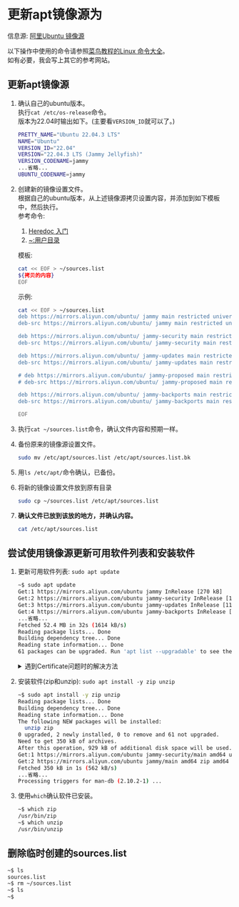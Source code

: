 # 更新apt镜像源为

信息源: [阿里Ubuntu 镜像源](https://developer.aliyun.com/mirror/ubuntu)

以下操作中使用的命令请参照[菜鸟教程的Linux 命令大全](https://www.runoob.com/linux/linux-command-manual.html)。  
如有必要，我会写上其它的参考网站。

## 更新apt镜像源

1. 确认自己的ubuntu版本。  
执行`cat /etc/os-release`命令。  
版本为22.04时输出如下。(主要看`VERSION_ID`就可以了。)  

    ```bash
    PRETTY_NAME="Ubuntu 22.04.3 LTS"
    NAME="Ubuntu"
    VERSION_ID="22.04"
    VERSION="22.04.3 LTS (Jammy Jellyfish)"
    VERSION_CODENAME=jammy
    ...省略...
    UBUNTU_CODENAME=jammy
    ```

1. 创建新的镜像设置文件。  
   根据自己的ubuntu版本，从上述镜像源拷贝设置内容，并添加到如下模板中，然后执行。  
    参考命令:  
    1. [Heredoc 入门](https://zhuanlan.zhihu.com/p/93993398)  
    1. [~:用户目录](https://wangdoc.com/bash/expansion#%E6%B3%A2%E6%B5%AA%E7%BA%BF%E6%89%A9%E5%B1%95)  

    模板:

    ```bash
    cat << EOF > ~/sources.list
    ${拷贝的内容}
    EOF
    ```

    示例:

    ```bash
    cat << EOF > ~/sources.list
    deb https://mirrors.aliyun.com/ubuntu/ jammy main restricted universe multiverse
    deb-src https://mirrors.aliyun.com/ubuntu/ jammy main restricted universe multiverse

    deb https://mirrors.aliyun.com/ubuntu/ jammy-security main restricted universe multiverse
    deb-src https://mirrors.aliyun.com/ubuntu/ jammy-security main restricted universe multiverse

    deb https://mirrors.aliyun.com/ubuntu/ jammy-updates main restricted universe multiverse
    deb-src https://mirrors.aliyun.com/ubuntu/ jammy-updates main restricted universe multiverse

    # deb https://mirrors.aliyun.com/ubuntu/ jammy-proposed main restricted universe multiverse
    # deb-src https://mirrors.aliyun.com/ubuntu/ jammy-proposed main restricted universe multiverse

    deb https://mirrors.aliyun.com/ubuntu/ jammy-backports main restricted universe multiverse
    deb-src https://mirrors.aliyun.com/ubuntu/ jammy-backports main restricted universe multiverse

    EOF
    ```

1. 执行`cat ~/sources.list`命令，确认文件内容和预期一样。

1. 备份原来的镜像源设置文件。

    ```bash
    sudo mv /etc/apt/sources.list /etc/apt/sources.list.bk
    ```

1. 用`ls /etc/apt/`命令确认，已备份。

1. 将新的镜像设置文件放到原有目录

    ```bash
    sudo cp ~/sources.list /etc/apt/sources.list
    ```

1. **确认文件已放到该放的地方，并确认内容。**

    ```bash
    cat /etc/apt/sources.list
    ```

## 尝试使用镜像源更新可用软件列表和安装软件

1. 更新可用软件列表: `sudo apt update`

    ```bash
    ~$ sudo apt update
    Get:1 https://mirrors.aliyun.com/ubuntu jammy InRelease [270 kB]
    Get:2 https://mirrors.aliyun.com/ubuntu jammy-security InRelease [110 kB]
    Get:3 https://mirrors.aliyun.com/ubuntu jammy-updates InRelease [119 kB]
    Get:4 https://mirrors.aliyun.com/ubuntu jammy-backports InRelease [109 kB]
    ...省略...
    Fetched 52.4 MB in 32s (1614 kB/s)
    Reading package lists... Done
    Building dependency tree... Done
    Reading state information... Done
    61 packages can be upgraded. Run 'apt list --upgradable' to see them.
    ```

    <details>
      <summary>遇到Certificate问题时的解决方法</summary>
      相关错误日志:
      <pre><blockcode>Certificate verification failed: The certificate is NOT trusted. The certificate issuer is unknown.  Could not handshake: Error in the certificate verification. [IP: 111.62.160.100 443]
      Err:6 https://mirrors.aliyun.com/ubuntu jammy-security Release</blockcode></pre>

      1. sources.list的https临时改为http。  
      ```sudo sed -i "s/https/http/g" /etc/apt/sources.list```
      1. 更新可用软件列表。  
      ```sudo apt update```
      1. 因为ca-certificates的版本旧的或也会出问题，重新安装ca-certificates。  
      ```sudo apt reinstall -y ca-certificates```
      1. sources.list的http改回https。  
      ```sudo sed -i "s/http/https/g" /etc/apt/sources.list```
      1. 再次尝试更新可用软件列表。  
      ```sudo apt update```

      参考信息: <https://www.cnblogs.com/zyinworld/p/17501290.html>
    </details>

1. 安装软件(zip和unzip): `sudo apt install -y zip unzip`

    ```bash
    ~$ sudo apt install -y zip unzip
    Reading package lists... Done
    Building dependency tree... Done
    Reading state information... Done
    The following NEW packages will be installed:
      unzip zip
    0 upgraded, 2 newly installed, 0 to remove and 61 not upgraded.
    Need to get 350 kB of archives.
    After this operation, 929 kB of additional disk space will be used.
    Get:1 https://mirrors.aliyun.com/ubuntu jammy-security/main amd64 unzip amd64 6.0-26ubuntu3.1 [174 kB]
    Get:2 https://mirrors.aliyun.com/ubuntu jammy/main amd64 zip amd64 3.0-12build2 [176 kB]
    Fetched 350 kB in 1s (562 kB/s)
    ...省略...
    Processing triggers for man-db (2.10.2-1) ...
    ```

1. 使用`which`确认软件已安装。

    ```bash
    ~$ which zip
    /usr/bin/zip
    ~$ which unzip
    /usr/bin/unzip
    ```

## 删除临时创建的sources.list

```bash
~$ ls
sources.list
~$ rm ~/sources.list
~$ ls
~$
```
